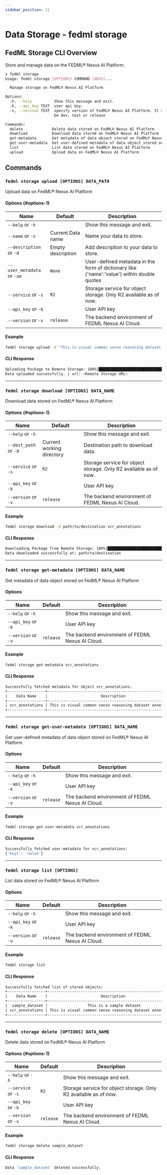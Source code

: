 ```yaml
---
sidebar_position: 11
---
```

# Data Storage - fedml storage

## FedML Storage CLI Overview


Store and manage data on the FEDML® Nexus AI Platform.

```bash
❯ fedml storage
Usage: fedml storage [OPTIONS] COMMAND [ARGS]...

  Manage storage on FedML® Nexus AI Platform

Options:
  -h, --help          Show this message and exit.
  -k, --api_key TEXT  user api key.
  -v, --version TEXT  specify version of FedML® Nexus AI Platform. It should
                      be dev, test or release

Commands:
  delete             Delete data stored on FedML® Nexus AI Platform
  download           Download data stored on FedML® Nexus AI Platform
  get-metadata       Get metadata of data object stored on FedML® Nexus 
  get-user-metadata  Get user-defined metadata of data object stored on FedML® Nexus
  list               List data stored on FedML® Nexus AI Platform
  upload             Upload data on FedML® Nexus AI Platform
```

## Commands

### `fedml storage upload [OPTIONS] DATA_PATH`

Upload data on FedML® Nexus AI Platform

#### Options {#options-1}

| Name                        | Default | Description                                                  |
|---------------------------  |---------|--------------------------------------------------------------|
| `--help` or `-h`            |         | Show this message and exit.                                  |
| `--name` or `-n`            |Current Data name  | Name your data to store.  |
| `--description` or `-d`     |Empty description  |  Add description to your data to store.       |                      
|  `--user_metadata` or `-um`   |  `None`|  User-defined metadata in the form of dictionary like {'name':'value'} within double quotes |
| `--service` or `-s`         | `R2`  | Storage service for object storage. Only R2 available as of now.       |
| `--api_key` or `-k` |   | User API key|
| `--version` or `-v`       | `release` | The backend environment of FEDML Nexus AI Cloud.             |

#### Example
```bash
fedml storage upload -d "This is visual common sense reasoning dataset annotations" path/to/dataset/vcr_annotations
```
#### CLI Response
```bash     
Uploading Package to Remote Storage: 100%|█████████████████████████████████████████████████████████████████████████████| 97.0M/97.0M [00:03<00:00, 24.6MB/s]
Data uploaded successfully. | url: <Remote Storage URL> 
```
---
### `fedml storage download [OPTIONS] DATA_NAME`

Download data stored on FedML® Nexus AI Platform

#### Options {#options-1}

| Name                        | Default | Description                                                  |
|---------------------------  |---------|--------------------------------------------------------------|
| `--help` or `-h`            |         | Show this message and exit.                                  |
| `--dest_path` or `-d`     | Current working directory  |  Destination path to download data.  |                      
| `--service` or `-s`         | `R2`  | Storage service for object storage. Only R2 available as of now.       |
| `--api_key` or `-k` |   | User API key|
| `--version` or `-v`       | `release` | The backend environment of FEDML Nexus AI Cloud.             |

#### Example

```bash
fedml storage download -d path/to/destination vcr_annotations
```

#### CLI Response
```bash
Downloading Package from Remote Storage: 100%|█████████████████████████████████████████████████████████████████████████| 97.0M/97.0M [00:04<00:00, 21.6MB/s]
Data downloaded successfully at: path/to/destination
```
---
### `fedml storage get-metadata [OPTIONS] DATA_NAME`

Get metadata of data object stored on FedML® Nexus AI Platform

#### Options

| Name                        | Default | Description                                                  |
|---------------------------  |---------|--------------------------------------------------------------|
| `--help` or `-h`            |         | Show this message and exit.                                  |
| `--api_key` or `-k` |   | User API key|
| `--version` or `-v`       | `release` | The backend environment of FEDML Nexus AI Cloud.             |

#### Example

```bash
fedml storage get-metadata vcr_annotations
```

#### CLI Response

```bash
Successfully fetched metadata for object vcr_annotations:
+-----------------+-----------------------------------------------------------+---------------------+---------------------+
|    Data Name    |                        Description                        |      Created At     |      Updated At     |
+-----------------+-----------------------------------------------------------+---------------------+---------------------+
| vcr_annotations | This is visual common sense reasoning dataset annotations | 2024-04-12T00:05:46 | 2024-04-12T00:05:46 |
+-----------------+-----------------------------------------------------------+---------------------+---------------------+
```
---
### `fedml storage get-user-metadata [OPTIONS] DATA_NAME`

Get user-defined metadata of data object stored on FedML® Nexus AI Platform

#### Options

| Name                        | Default | Description                                                  |
|---------------------------  |---------|--------------------------------------------------------------|
| `--help` or `-h`            |         | Show this message and exit.                                  |
| `--api_key` or `-k` |   | User API key|
| `--version` or `-v`       | `release` | The backend environment of FEDML Nexus AI Cloud.             |

#### Example

```bash
fedml storage get-user-metadata vcr_annotations
```

#### CLI Response

```bash
Successfully fetched user-metadata for vcr_annotations:
{'key1': 'value'}
```
---
### `fedml storage list [OPTIONS]`

List data stored on FedML® Nexus AI Platform

#### Options

| Name                        | Default | Description                                                  |
|---------------------------  |---------|--------------------------------------------------------------|
| `--help` or `-h`            |         | Show this message and exit.                                  |
| `--api_key` or `-k` |   | User API key|
| `--version` or `-v`       | `release` | The backend environment of FEDML Nexus AI Cloud.             |

#### Example

```bash
fedml storage list
```

#### CLI Response

```bash
Successfully fetched list of stored objects:
+-----------------+-----------------------------------------------------------+---------------------+---------------------+
|    Data Name    |                        Description                        |      Created At     |      Updated At     |
+-----------------+-----------------------------------------------------------+---------------------+---------------------+
|  sample_dataset |                  This is a sample dataset                 | 2024-04-12T00:50:23 | 2024-04-12T00:50:23 |
| vcr_annotations | This is visual common sense reasoning dataset annotations | 2024-04-12T00:05:46 | 2024-04-12T00:05:46 |
+-----------------+-----------------------------------------------------------+---------------------+---------------------+
```
---
### `fedml storage delete [OPTIONS] DATA_NAME`

Delete data stored on FedML® Nexus AI Platform

#### Options {#options-1}

| Name                        | Default | Description                                                  |
|---------------------------  |---------|--------------------------------------------------------------|
| `--help` or `-h`            |         | Show this message and exit.                                  |            
| `--service` or `-s`         | `R2`  | Storage service for object storage. Only R2 available as of now.       |
| `--api_key` or `-k` |   | User API key|
| `--version` or `-v`       | `release` | The backend environment of FEDML Nexus AI Cloud.             |

#### Example

```bash
fedml storage delete sample_dataset
```

#### CLI Response
```bash
Data 'sample_dataset' deleted successfully.
```